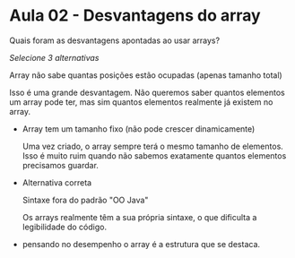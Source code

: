 # Aula 02 - Desvantagens do array

Quais foram as desvantagens apontadas ao usar arrays?

*Selecione 3 alternativas*

Array não sabe quantas posições estão ocupadas (apenas tamanho total)

Isso é uma grande desvantagem. Não queremos saber quantos elementos um array pode ter, mas sim quantos elementos realmente já existem no array.

- Array tem um tamanho fixo (não pode crescer dinamicamente)
    
    Uma vez criado, o array sempre terá o mesmo tamanho de elementos. Isso é muito ruim quando não sabemos exatamente quantos elementos precisamos guardar.
    
- Alternativa correta
    
    Sintaxe fora do padrão "OO Java"
    
    Os arrays realmente têm a sua própria sintaxe, o que dificulta a legibilidade do código.
    

- pensando no desempenho o array é a estrutura que se destaca.